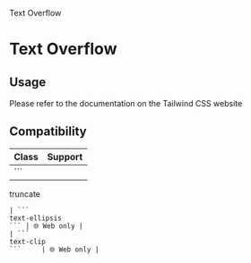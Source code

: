 Text Overflow

# Text Overflow

## Usage

Please refer to the documentation on the Tailwind CSS website

## Compatibility

| Class                 | Support     |
| --------------------- | ----------- |
| ```
truncate
```      | 🌐 Web only |
| ```
text-ellipsis
``` | 🌐 Web only |
| ```
text-clip
```     | 🌐 Web only |
